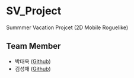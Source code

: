 # SV_Project
Summmer Vacation Projcet (2D Mobile Roguelike)

## Team Member
- 박태욱 ([Github](https://github.com/qkrxodnr))
- 김성재 ([Github](https://github.com/sjk0503))
